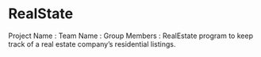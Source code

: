# RealState
Project Name : 
Team Name : 
Group Members : 
RealEstate program to keep track of a	real  estate company’s residential listings.

